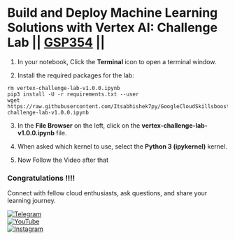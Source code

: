 
# Build and Deploy Machine Learning Solutions with Vertex AI: Challenge Lab || [GSP354](https://www.cloudskillsboost.google/focuses/22019?parent=catalog) ||


1. In your notebook, Click the **Terminal** icon to open a terminal window.

2. Install the required packages for the lab:
   
```
rm vertex-challenge-lab-v1.0.0.ipynb
pip3 install -U -r requirements.txt --user
wget https://raw.githubusercontent.com/Itsabhishek7py/GoogleCloudSkillsboost/refs/heads/main/Build%20and%20Deploy%20Machine%20Learning%20Solutions%20with%20Vertex%20AI%20Challenge%20Lab/vertex-challenge-lab-v1.0.0.ipynb
```
3. In the **File Browser** on the left, click on the **vertex-challenge-lab-v1.0.0.ipynb** file.

4. When asked which kernel to use, select the **Python 3 (ipykernel)** kernel.

5. Now Follow the Video after that 
### Congratulations !!!!

Connect with fellow cloud enthusiasts, ask questions, and share your learning journey.  

[![Telegram](https://img.shields.io/badge/Telegram_Group-2CA5E0?style=for-the-badge&logo=telegram&logoColor=white)](https://t.me/+gBcgRTlZLyM4OGI1)  
[![YouTube](https://img.shields.io/badge/Subscribe-FF0000?style=for-the-badge&logo=youtube&logoColor=white)](https://www.youtube.com/@drabhishek.5460?sub_confirmation=1)  
[![Instagram](https://img.shields.io/badge/Follow-%23E4405F?style=for-the-badge&logo=instagram&logoColor=white)](https://www.instagram.com/drabhishek.5460/) 
